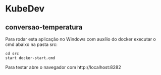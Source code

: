 # KubeDev
## conversao-temperatura
Para rodar esta aplicação no Windows com auxílio do docker executar o cmd abaixo na pasta src:
```
cd src
start docker-start.cmd
```
Para testar abre o navegador com http://localhost:8282
